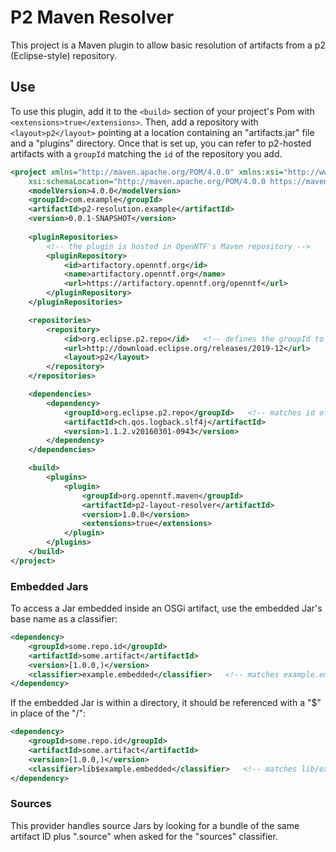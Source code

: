 # P2 Maven Resolver

This project is a Maven plugin to allow basic resolution of artifacts from a p2 (Eclipse-style) repository.

## Use

To use this plugin, add it to the `<build>` section of your project's Pom with `<extensions>true</extensions>`. Then, add a repository with `<layout>p2</layout>` pointing at a location containing an "artifacts.jar" file and a "plugins" directory. Once that is set up, you can refer to p2-hosted artifacts with a `groupId` matching the `id` of the repository you add.

```xml
<project xmlns="http://maven.apache.org/POM/4.0.0" xmlns:xsi="http://www.w3.org/2001/XMLSchema-instance"
	xsi:schemaLocation="http://maven.apache.org/POM/4.0.0 https://maven.apache.org/xsd/maven-4.0.0.xsd">
	<modelVersion>4.0.0</modelVersion>
	<groupId>com.example</groupId>
	<artifactId>p2-resolution.example</artifactId>
	<version>0.0.1-SNAPSHOT</version>
	
	<pluginRepositories>
		<!-- the plugin is hosted in OpenNTF's Maven repository -->
		<pluginRepository>
			<id>artifactory.openntf.org</id>
			<name>artifactory.openntf.org</name>
			<url>https://artifactory.openntf.org/openntf</url>
		</pluginRepository>
	</pluginRepositories>

	<repositories>
		<repository>
			<id>org.eclipse.p2.repo</id>   <!-- defines the groupId to be used below -->
			<url>http://download.eclipse.org/releases/2019-12</url>
			<layout>p2</layout>
		</repository>
	</repositories>

	<dependencies>
		<dependency>
			<groupId>org.eclipse.p2.repo</groupId>   <!-- matches id of the repo above -->
			<artifactId>ch.qos.logback.slf4j</artifactId>
			<version>1.1.2.v20160301-0943</version>
		</dependency>
	</dependencies>

	<build>
		<plugins>
			<plugin>
				<groupId>org.openntf.maven</groupId>
				<artifactId>p2-layout-resolver</artifactId>
				<version>1.0.0</version>
				<extensions>true</extensions>
			</plugin>
		</plugins>
	</build>
</project>
```

### Embedded Jars

To access a Jar embedded inside an OSGi artifact, use the embedded Jar's base name as a classifier:

```xml
<dependency>
    <groupId>some.repo.id</groupId>
    <artifactId>some.artifact</artifactId>
    <version>[1.0.0,)</version>
    <classifier>example.embedded</classifier>   <!-- matches example.embedded.jar -->
</dependency>
```

If the embedded Jar is within a directory, it should be referenced with a "$" in place of the "/":

```xml
<dependency>
    <groupId>some.repo.id</groupId>
    <artifactId>some.artifact</artifactId>
    <version>[1.0.0,)</version>
    <classifier>lib$example.embedded</classifier>   <!-- matches lib/example.embedded.jar -->
</dependency>
```

### Sources

This provider handles source Jars by looking for a bundle of the same artifact ID plus ".source" when asked for the "sources" classifier.
